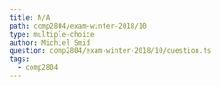 ```yaml
---
title: N/A
path: comp2804/exam-winter-2018/10
type: multiple-choice
author: Michiel Smid
question: comp2804/exam-winter-2018/10/question.ts
tags:
  - comp2804
---
```

